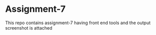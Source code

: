 # Assignment-7
This repo contains assignment-7 having front end tools and the output screenshot is attached
